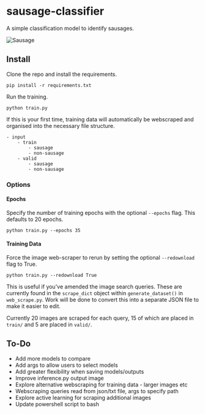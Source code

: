 # sausage-classifier
A simple classification model to identify sausages. 

![Sausage](https://live.staticflickr.com/499/32113273682_effd1084a6_b.jpg)

## Install
Clone the repo and install the requirements.

    pip install -r requirements.txt
    
    
Run the training.

    python train.py 
    
If this is your first time, training data will automatically be webscraped and organised into the necessary file structure.

    - input
        - train
            - sausage
            - non-sausage
        - valid
            - sausage
            - non-sausage
            
            
### Options
            
#### Epochs

Specify the number of training epochs with the optional `--epochs` flag. This defaults to 20 epochs. 

    python train.py --epochs 35
    
    
#### Training Data
    
Force the image web-scraper to rerun by setting the optional `--redownload` flag to True.

    python train.py --redownload True
    
This is useful if you've amended the image search queries. These are currently found in the `scrape_dict` object within `generate_dataset()` in `web_scrape.py`. 
Work will be done to convert this into a separate JSON file to make it easier to edit. 

Currently 20 images are scraped for each query, 15 of which are placed in `train/` and 5 are placed in `valid/`.



## To-Do
- Add more models to compare
- Add args to allow users to select models
- Add greater flexibility when saving models/outputs
- Improve inference.py output image
- Explore alternative webscraping for training data - larger images etc
- Webscraping queries read from json/txt file, args to specify path
- Explore active learning for scraping additional images
- Update powershell script to bash 
